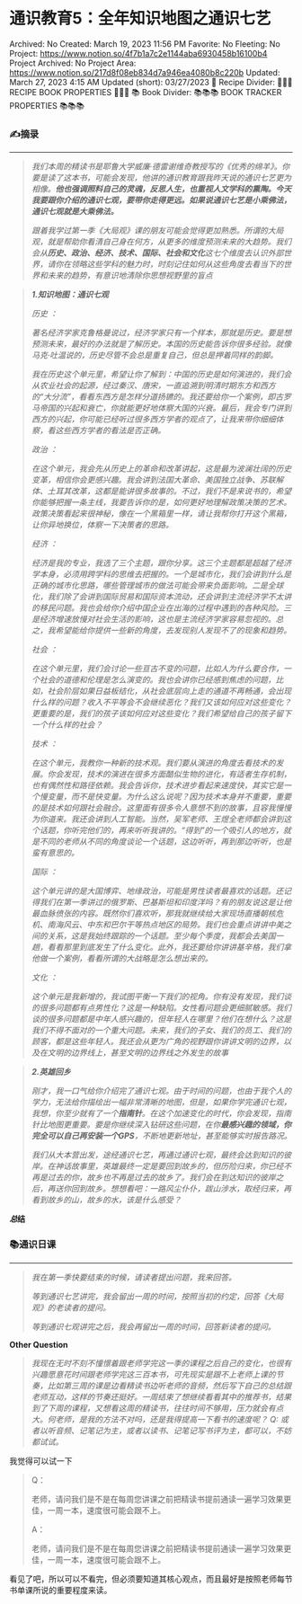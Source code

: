 # 通识教育5：全年知识地图之通识七艺

Archived: No
Created: March 19, 2023 11:56 PM
Favorite: No
Fleeting: No
Project: https://www.notion.so/4f7b1a7c2e1144aba6930458b16100b4
Project Archived: No
Project Area: https://www.notion.so/217d8f08eb834d7a946ea4080b8c220b
Updated: March 27, 2023 4:15 AM
Updated (short): 03/27/2023
🍳 Recipe Divider: 🥗🥗🥗 RECIPE BOOK PROPERTIES 🥗🥗🥗
📚 Book  Divider: 📚📚📚 BOOK TRACKER PROPERTIES 📚📚📚

### ✍️摘录

---

> *我们本周的精读书是耶鲁大学威廉·德雷谢维奇教授写的《优秀的绵羊》。你要是读了这本书，可能会发现，他讲的通识教育跟我昨天说的通识七艺更为相像。**他也强调照料自己的灵魂，反思人生，也重视人文学科的熏陶。**今天我要跟你介绍的通识七观，要带你走得更远。如果说**通识七艺是小乘佛法，通识七观就是大乘佛法。***
> 
> 
> *跟着我学过第一季《大局观》课的朋友可能会觉得更加熟悉。所谓的大局观，就是帮助你看清自己身在何方，从更多的维度预测未来的大趋势。我们会从**历史、政治、经济、技术、国际、社会和文化**这七个维度去认识外部世界，请你在领略这些学科的魅力时，时刻记住如何从这些角度去看当下的世界和未来的趋势，有意识地清除你思想视野里的盲点*
> 

> ***1.知识地图：通识七观***
> 
> 
> *历史 ：*
> 
> *著名经济学家克鲁格曼说过，经济学家只有一个样本，那就是历史。要是想预测未来，最好的办法就是了解历史。本国的历史能告诉你很多经验。就像马克·吐温说的，历史尽管不会总是重复自己，但总是押着同样的韵脚。*
> 
> *我在历史这个单元里，希望让你了解到：中国的历史是如何演进的，我们会从农业社会的起源，经过秦汉、唐宋，一直追溯到明清时期东方和西方的“大分流”，看看东西方是怎样分道扬镳的。我还要给你一个案例，即古罗马帝国的兴起和衰亡，你就能更好地体察大国的兴衰。最后，我会专门讲到西方的兴起，你可能已经听过很多西方学者的观点了，让我来带你细细体察，看这些西方学者的看法是否正确。*
> 
> *政治 ：*
> 
> *在这个单元，我会先从历史上的革命和改革讲起，这是最为波澜壮阔的历史变革，相信你会更感兴趣。我会讲到法国大革命、美国独立战争、苏联解体、土耳其改革，这都是能讲很多故事的。不过，我们不是来说书的，希望你能够把握一条主线，我要告诉你的是，如何更好地理解政策决策的艺术。政策决策看起来很神秘，像在一个黑箱里一样，请让我帮你打开这个黑箱，让你异地换位，体察一下决策者的思路。*
> 
> *经济 ：*
> 
> *经济是我的专业，我选了三个主题，跟你分享。这三个主题都是超越了经济学本身，必须用跨学科的思维去把握的。一个是城市化，我们会讲到什么是正确的城市化思路，哪些管理城市的做法可能会带来负面影响。二是全球化，我们除了会讲到国际贸易和国际资本流动，还会讲到主流经济学不太讲的移民问题。我也会给你介绍中国企业在出海的过程中遇到的各种风险。三是经济增速放慢对社会生活的影响，这也是主流经济学家容易忽视的。总之，我希望能给你提供一些新的角度，去发现别人发现不了的现象和趋势。*
> 
> *社会 ：*
> 
> *在这个单元里，我们会讨论一些亘古不变的问题，比如人为什么要合作，一个社会的道德和伦理是怎么演变的。我也会讲你已经感到焦虑的问题，比如，社会阶层如果日益板结化，从社会底层向上走的通道不再畅通，会出现什么样的问题？收入不平等会不会继续恶化？我们又该如何应对这些变化？更重要的是，我们的孩子该如何应对这些变化？我们希望给自己的孩子留下一个什么样的社会？*
> 
> *技术 ：*
> 
> *在这个单元，我教你一种新的技术观。我们要从演进的角度去看技术的发展。你会发现，技术的演进在很多方面酷似生物的进化，有适者生存机制，也有偶然性和路径依赖。我会告诉你，技术进步看起来速度快，其实它是一个慢变量，而不是快变量。为什么这么说呢？因为技术本身并不重要，重要的是技术如何跟社会融合。这里面有很多令人意想不到的故事，且容我慢慢为你道来。我还会讲到人工智能。当然，吴军老师、王煜全老师都会讲到这个话题，你听完他们的，再来听听我讲的。“得到”的一个吸引人的地方，就是不同的老师从不同的角度谈论一个话题，这边听听，再到那边听听，也是蛮有意思的。*
> 
> *国际 ：*
> 
> *这个单元讲的是大国博弈、地缘政治，可能是男性读者最喜欢的话题。还记得我们在第一季讲过的俄罗斯、巴基斯坦和印度洋吗？有的朋友说这是让他最血脉偾张的内容。既然你们喜欢听，那我就继续给大家现场直播朝核危机、南海风云、中东和巴尔干等热点地区的局势。我们也会重点讲讲中美之间的关系，这是我始终跟踪的一个话题。至少每个季度，我都会去美国一趟，看看那里到底发生了什么变化。此外，我还要给你讲讲基辛格，我们拿他做一个案例，看看所谓的大战略是怎么想出来的。*
> 
> *文化 ：*
> 
> *这个单元是我新增的，我试图平衡一下我们的视角。你有没有发现，我们谈的很多问题都有点男性化？这是一种缺陷。女性看问题会更细腻敏感。我们谈的很多问题都是中年人感兴趣的，但年轻人在哪里？他们在想什么？这是我们不得不面对的一个重大问题。未来，我们的子女、我们的员工、我们的顾客，都是这些年轻人。我还会从更为广角的视野跟你讲讲文明的边界，以及在文明的边界线上，甚至文明的边界线之外发生的故事*
> 

> ***2.英雄回乡***
> 
> 
> *刚才，我一口气给你介绍完了通识七观。由于时间的问题，也由于我个人的学力，无法给你描绘出一幅非常清晰的地图，但是，如果你学完通识七观，我想，你至少就有了一个**指南针**。在这个加速变化的时代，你会发现，指南针比地图更重要。要是你继续深入钻研这些问题，在你**最感兴趣的领域，你完全可以自己再安装一个GPS**，不断地更新地址，甚至能够实时报告路况。*
> 
> *我们从大本营出发，途经通识七艺，再通过通识七观，最终会达到知识的彼岸。在神话故事里，英雄最终一定是要回到故乡的，但历险归来，你已经不再是过去的你，故乡也不再是过去的故乡了。我们会在到达知识的彼岸之后，再送你回到故乡。想想看吧：一路风尘仆仆，跋山涉水，取经归来，再看到故乡的山，故乡的水，该是什么感受？*
> 

***总*结**

### 📚通识日课

---

> *我在第一季快要结束的时候，请读者提出问题，我来回答。*
> 
> 
> *等到通识七艺讲完，我会留出一周的时间，按照当初的约定，回答《大局观》的老读者的提问。*
> 
> *等到通识七观讲完之后，我会再留出一周的时间，回答新读者的提问。*
> 

**Other Question**

> *我现在无时不刻不憧憬着跟老师学完这一季的课程之后自己的变化，也很有兴趣愿意花时间跟老师学完这三百本书，可先现实是跟不上老师上课的节奏，比如第三周的课是边看精读书边听老师的音频，然后写下自己的总结跟老师互动，这样的节奏还挺好。一周结束了想继续看看其中的推荐书，结果到了下周的课程，又想看这周的精读书，往往时间不够用，压力就会有点大。何老师，是我的方法不对吗，还是我得提高一下看书的速度呢？
Q:
或者以听音频、记笔记为主，或者以读书、记笔记写书评为主，都可以，不妨都试试。*
> 

我觉得可以试一下

> Q：
> 
> 
> 老师，请问我们是不是在每周您讲课之前把精读书提前通读一遍学习效果更佳，一周一本，速度很可能会跟不上。
> 
> A：
> 
> 老师，请问我们是不是在每周您讲课之前把精读书提前通读一遍学习效果更佳，一周一本，速度很可能会跟不上。
> 

看见了吧，所以可以不看完，但必须要知道其核心观点，而且最好是按照老师每节书单课所说的重要程度来读。